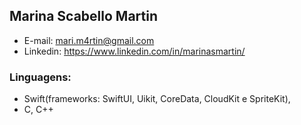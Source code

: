 ## Marina Scabello Martin

* E-mail: mari.m4rtin@gmail.com
* Linkedin: https://www.linkedin.com/in/marinasmartin/

### Linguagens:
* Swift(frameworks: SwiftUI, Uikit, CoreData, CloudKit e SpriteKit),
* C, C++
